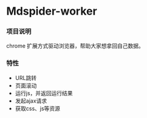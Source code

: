 # Mdspider-worker

### 项目说明
chrome 扩展方式驱动浏览器，帮助大家想拿回自己数据。

### 特性
- URL跳转
- 页面滚动
- 运行js，并返回运行结果
- 发起ajax请求
- 获取css、js等资源
